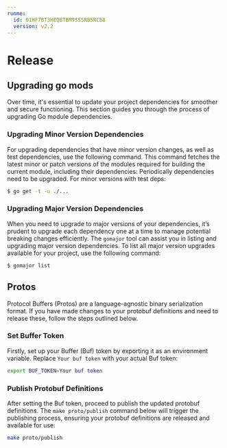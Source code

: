 ```yaml
---
runme:
  id: 01HF7BT3HEQBTBM9SSSRB5RCB8
  version: v2.2
---
```


# Release

## Upgrading go mods

Over time, it's essential to update your project dependencies for smoother and secure functioning. This section guides you through the process of upgrading Go module dependencies.

### Upgrading Minor Version Dependencies

For upgrading dependencies that have minor version changes, as well as test dependencies, use the following command. This command fetches the latest minor or patch versions of the modules required for building the current module, including their dependencies:
Periodically dependencies need to be upgraded. For minor versions with test deps:

```sh {"id":"01HF7BT3HEQBTBM9SSSG798S2D"}
$ go get -t -u ./...

```

### Upgrading Major Version Dependencies

When you need to upgrade to major versions of your dependencies, it’s prudent to upgrade each dependency one at a time to manage potential breaking changes efficiently. The `gomajor` tool can assist you in listing and upgrading major version dependencies. To list all major version upgrades available for your project, use the following command:

```sh {"id":"01HF7BT3HEQBTBM9SSSK6JMS58"}
$ gomajor list

```

## Protos

Protocol Buffers (Protos) are a language-agnostic binary serialization format. If you have made changes to your protobuf definitions and need to release these, follow the steps outlined below.

### Set Buffer Token

Firstly, set up your Buffer (Buf) token by exporting it as an environment variable. Replace `Your buf token` with your actual Buf token:

```sh {"id":"01HF7BT3HEQBTBM9SSSNM5ZT19","name":"buf-token"}
export BUF_TOKEN=Your buf token

```

### Publish Protobuf Definitions

After setting the Buf token, proceed to publish the updated protobuf definitions. The `make proto/publish` command below will trigger the publishing process, ensuring your protobuf definitions are released and available for use:

```sh {"id":"01HF7BT3HEQBTBM9SSSPD5B5WW","name":"release-buf"}
make proto/publish

```
